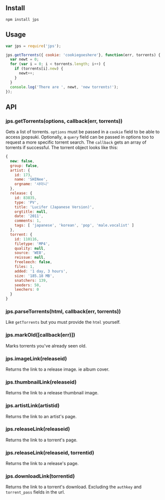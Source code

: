 Install
------------

    npm install jps


Usage
------------------
```javascript
var jps = require('jps');

jps.getTorrents({ cookie: 'cookiegoeshere'}, function(err, torrents) {
  var newt = 0;
  for (var i = 0; i < torrents.length; i++) {
    if (torrents[i].new) {
      newt++;
    }
  }
  console.log('There are ', newt, 'new torrents!');
});
```


API
---
### jps.getTorrents(options, callback(err, torrents))
Gets a list of torrents. `options` must be passed in a `cookie` field to be able to access jpopsuki. Optionally, a `query` field can be passed in options too to request a more specific torrent search. The `callback` gets an array of torrents if successful. The torrent object looks like this:

```javascript
{
  new: false,
  group: false,
  artist: {
    id: 173,
    name: 'SHINee',
    orgname: '샤이니'
  },
  release: {
    id: 83835,
    type: 'PV',
    title: 'Lucifer (Japanese Version)',
    orgtitle: null,
    date: '2011',
    comments: 1,
    tags: [ 'japanese', 'korean', 'pop', 'male.vocalist' ]
  },
  torrent: {
    id: 110116,
    filetype: 'MP4',
    quality: null,
    source: 'WEB',
    reissue: null,
    freeleech: false,
    files: 1,
    added: '1 day, 3 hours',
    size: '185.18 MB',
    snatchers: 139,
    seeders: 50,
    leechers: 0
  }
}
```

### jps.parseTorrents(html, callback(err, torrents))
Like `getTorrents` but you must provide the `html` yourself.

### jps.markOld([callback(err)])
Marks torrents you've already seen old.

### jps.imageLink(releaseid)
Returns the link to a release image. ie album cover.

### jps.thumbnailLink(releaseid)
Returns the link to a release thumbnail image.

### jps.artistLink(artistid)
Returns the link to an artist's page.

### jps.releaseLink(releaseid)
Returns the link to a torrent's page.

### jps.releaseLink(releaseid, torrentid)
Returns the link to a release's page.

### jps.downloadLink(torrentid)
Returns the link to a torrent's download. Excluding the `authkey` and `torrent_pass` fields in the url.
